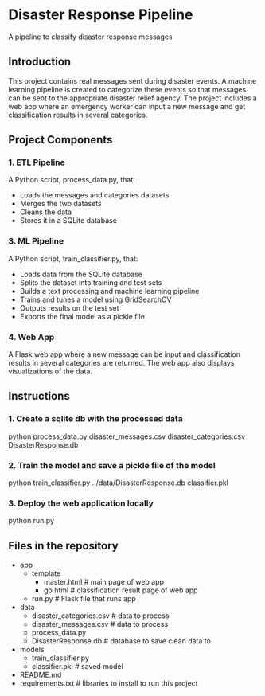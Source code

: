 # Disaster Response Pipeline

A pipeline to classify disaster response messages

## Introduction

This project contains real messages sent during disaster events. A machine learning pipeline is created to categorize
these events so that messages can be sent to the appropriate disaster relief agency. The project includes a web app
where an emergency worker can input a new message and get classification results in several categories.

## Project Components

### 1. ETL Pipeline

A Python script, process_data.py, that:

- Loads the messages and categories datasets
- Merges the two datasets
- Cleans the data
- Stores it in a SQLite database

### 3. ML Pipeline
A Python script, train_classifier.py, that:

- Loads data from the SQLite database
- Splits the dataset into training and test sets
- Builds a text processing and machine learning pipeline
- Trains and tunes a model using GridSearchCV
- Outputs results on the test set
- Exports the final model as a pickle file

### 4. Web App

A Flask web app where a new message can be input and classification results in several categories are returned. The web
app also displays visualizations of the data.

## Instructions

### 1. Create a sqlite db with the processed data

python process_data.py disaster_messages.csv disaster_categories.csv DisasterResponse.db

### 2. Train the model and save a pickle file of the model

python train_classifier.py ../data/DisasterResponse.db classifier.pkl

### 3. Deploy the web application locally

python run.py

## Files in the repository

- app
  - template
    - master.html # main page of web app
    - go.html # classification result page of web app
  - run.py # Flask file that runs app
- data
  - disaster_categories.csv # data to process
  - disaster_messages.csv # data to process
  - process_data.py
  - DisasterResponse.db # database to save clean data to
- models
  - train_classifier.py
  - classifier.pkl # saved model
- README.md
- requirements.txt # libraries to install to run this project


